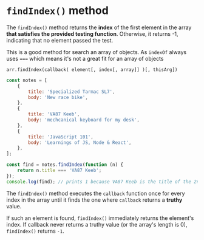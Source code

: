 # `findIndex()` method

The `findIndex()` method returns the **index** of the first element in the array **that satisfies the provided testing function**. Otherwise, it returns -1, indicating that no element passed the test.

This is a good method for search an array of objects. As `indexOf` always uses `===` which means it's not a great fit for an array of objects

```
arr.findIndex(callback( element[, index[, array]] )[, thisArg])
```

```javascript
const notes = [
    {
        title: 'Specialized Tarmac SL7',
        body: 'New race bike',
    },
    {
        title: 'VA87 Keeb',
        body: 'mechcanical keyboard for my desk',
    },
    {
        title: 'JavaScript 101',
        body: 'Learnings of JS, Node & React',
    },
];

const find = notes.findIndex(function (n) {
    return n.title === 'VA87 Keeb';
});
console.log(find); // prints 1 because VA87 Keeb is the title of the 2nd object in the array
```

The `findIndex()` method executes the `callback` function once for every index in the array until it finds the one where `callback` returns a **truthy** value.

If such an element is found, `findIndex()` immediately returns the element's index. If callback never returns a truthy value (or the array's length is 0), `findIndex()` returns `-1`.

